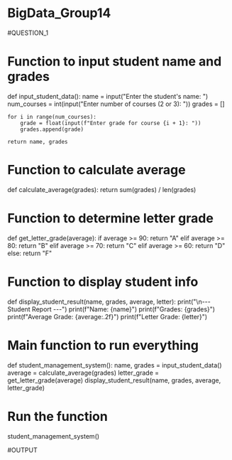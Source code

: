 # BigData_Group14
#QUESTION_1

# Function to input student name and grades
def input_student_data():
    name = input("Enter the student's name: ")
    num_courses = int(input("Enter number of courses (2 or 3): "))
    grades = []

    for i in range(num_courses):
        grade = float(input(f"Enter grade for course {i + 1}: "))
        grades.append(grade)

    return name, grades

# Function to calculate average
def calculate_average(grades):
    return sum(grades) / len(grades)

# Function to determine letter grade
def get_letter_grade(average):
    if average >= 90:
        return "A"
    elif average >= 80:
        return "B"
    elif average >= 70:
        return "C"
    elif average >= 60:
        return "D"
    else:
        return "F"

# Function to display student info
def display_student_result(name, grades, average, letter):
    print("\n--- Student Report ---")
    print(f"Name: {name}")
    print(f"Grades: {grades}")
    print(f"Average Grade: {average:.2f}")
    print(f"Letter Grade: {letter}")

# Main function to run everything
def student_management_system():
    name, grades = input_student_data()
    average = calculate_average(grades)
    letter_grade = get_letter_grade(average)
    display_student_result(name, grades, average, letter_grade)

# Run the function
student_management_system()

#OUTPUT


